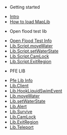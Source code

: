 - Getting started
* [Intro](README.md)
* [How to load MapLib](MapLib_Import.md)
- Open flood test lib
* [Open Flood Test Info](openfloodtest/OpenFloodTest.md)
* [Lib.Script.moveWater](openfloodtest/Lib.moveWater.md)
* [Lib.Script.setWaterState](openfloodtest/Lib.setWaterState.md)
* [Lib.Script.CamLock](openfloodtest/lib.Camlock.md)
* [Lib.Script.ExitRegion](openfloodtest/lib.ExitRegion.md)
- PFE LIB
* [Pfe Lib Info](Pfe/Main.md)
* [Lib.Client](Pfe/Client.md)
* [Lib.HookLiquidSwimEvent](Pfe/HookLiquidSwimEvent.md)
* [Lib.moveWater](openfloodtest/Lib.moveWater.md)
* [Lib.setWaterState](openfloodtest/Lib.setWaterState.md)
* [Lib.Alert](Pfe/Alert.md)
* [Lib.Survive](Pfe/Survive.md)
* [Lib.CamLock](openfloodtest/lib.Camlock.md)
* [Lib.ExitRegion](openfloodtest/lib.ExitRegion.md)
* [Lib.Teleport](Pfe/Teleport.md)
